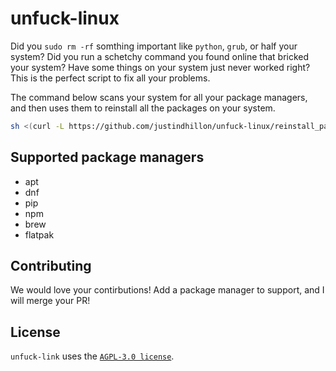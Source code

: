 # unfuck-linux

Did you `sudo rm -rf` somthing important like `python`, `grub`, or half your system? Did you run a schetchy command you found online that bricked your system? Have some things on your system just never worked right? This is the perfect script to fix all your problems.

The command below scans your system for all your package managers, and then uses them to reinstall all the packages on your system. 

```bash
sh <(curl -L https://github.com/justindhillon/unfuck-linux/reinstall_packages.sh)
```

## Supported package managers

- apt
- dnf
- pip
- npm
- brew
- flatpak

## Contributing

We would love your contirbutions! Add a package manager to support, and I will merge your PR!

## License

`unfuck-link` uses the [`AGPL-3.0 license`](https://github.com/justindhillon/unfuck-linux/blob/main/LICENSE).
